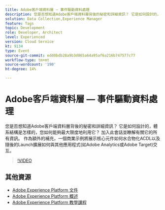 ```yaml
---
title: Adobe客戶端資料層 — 事件驅動資料處理
description: 您是否想知道Adobe客戶端資料層背後的秘密和詳細資訊？ 它是如何設計的，體系結構是怎樣的，您如何能夠最大限度地利用它？ 加入此會話並瞭解有關它的所有資訊。 作為額外的補充，一個商業示例將展示核心元件如何水合物化ACDL以及隨後的Launch擴展如何與其他應用程式(如Adobe Analytics或Adobe Target)交互。
solution: Data Collection,Experience Manager
feature: Tags
topic: Development
role: Developer, Architect
level: Experienced
version: Cloud Service
kt: 9134
type: Event
source-git-commit: edd0bdb28a9b3d065a64a95af6a216b747577c77
workflow-type: tm+mt
source-wordcount: '190'
ht-degree: 14%

---
```


# Adobe客戶端資料層 — 事件驅動資料處理

您是否想知道Adobe客戶端資料層背後的秘密和詳細資訊？ 它是如何設計的，體系結構是怎樣的，您如何能夠最大限度地利用它？ 加入此會話並瞭解有關它的所有資訊。 作為額外的補充，一個商業示例將展示核心元件如何水合物化ACDL以及隨後的Launch擴展如何與其他應用程式(如Adobe Analytics或Adobe Target)交互。

>[!VIDEO](https://video.tv.adobe.com/v/337585/?quality=12&learn=on&hidetitle=true)

## 其他資源

- [Adobe Experience Platform 文件](https://experienceleague.adobe.com/docs/experience-platform.html)
- [Adobe Experience Platform 概述](https://experienceleague.adobe.com/docs/experience-platform/landing/home.html?lang=zh-Hant)
- [Adobe Experience Platform 教學課程](https://experienceleague.adobe.com/docs/platform-learn/tutorials/overview.html?lang=zh-Hant)
